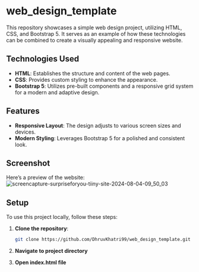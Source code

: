 # web_design_template
This repository showcases a simple web design project, utilizing HTML, CSS, and Bootstrap 5. It serves as an example of how these technologies can be combined to create a visually appealing and responsive website.


## Technologies Used

- **HTML**: Establishes the structure and content of the web pages.
- **CSS**: Provides custom styling to enhance the appearance.
- **Bootstrap 5**: Utilizes pre-built components and a responsive grid system for a modern and adaptive design.

## Features

- **Responsive Layout**: The design adjusts to various screen sizes and devices.
- **Modern Styling**: Leverages Bootstrap 5 for a polished and consistent look.

## Screenshot

Here’s a preview of the website:
![screencapture-surpriseforyou-tiiny-site-2024-08-04-09_50_03](https://github.com/user-attachments/assets/d515a3d2-3ed0-4e9f-966d-04c4b3a44bd5)




## Setup

To use this project locally, follow these steps:

1. **Clone the repository**:
   ```bash
   git clone https://github.com/DhruvKhatri99/web_design_template.git

2. **Navigate to project directory**

1. **Open index.html file**
